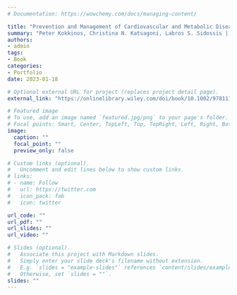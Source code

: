 ```yaml
---
# Documentation: https://wowchemy.com/docs/managing-content/

title: "Prevention and Management of Cardiovascular and Metabolic Disease: Diet, Physical Activity and Healthy Aging"
summary: "Peter Kokkinos, Christina N. Katsagoni, Labros S. Sidossis | ISBN:9781119833444 | April 2023 | John Wiley & Sons Ltd. | 400 pages"
authors: 
- admin
tags: 
- Book
categories:
- Portfolio
date: 2023-01-18

# Optional external URL for project (replaces project detail page).
external_link: "https://onlinelibrary.wiley.com/doi/book/10.1002/9781119833475"

# Featured image
# To use, add an image named `featured.jpg/png` to your page's folder.
# Focal points: Smart, Center, TopLeft, Top, TopRight, Left, Right, BottomLeft, Bottom, BottomRight.
image:
  caption: ""
  focal_point: ""
  preview_only: false

# Custom links (optional).
#   Uncomment and edit lines below to show custom links.
# links:
# - name: Follow
#   url: https://twitter.com
#   icon_pack: fab
#   icon: twitter

url_code: ""
url_pdf: ""
url_slides: ""
url_video: ""

# Slides (optional).
#   Associate this project with Markdown slides.
#   Simply enter your slide deck's filename without extension.
#   E.g. `slides = "example-slides"` references `content/slides/example-slides.md`.
#   Otherwise, set `slides = ""`.
slides: ""
---
```

